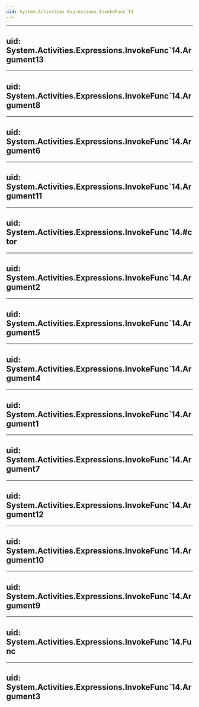 ```yaml
---
uid: System.Activities.Expressions.InvokeFunc`14
---
```


---
uid: System.Activities.Expressions.InvokeFunc`14.Argument13
---

---
uid: System.Activities.Expressions.InvokeFunc`14.Argument8
---

---
uid: System.Activities.Expressions.InvokeFunc`14.Argument6
---

---
uid: System.Activities.Expressions.InvokeFunc`14.Argument11
---

---
uid: System.Activities.Expressions.InvokeFunc`14.#ctor
---

---
uid: System.Activities.Expressions.InvokeFunc`14.Argument2
---

---
uid: System.Activities.Expressions.InvokeFunc`14.Argument5
---

---
uid: System.Activities.Expressions.InvokeFunc`14.Argument4
---

---
uid: System.Activities.Expressions.InvokeFunc`14.Argument1
---

---
uid: System.Activities.Expressions.InvokeFunc`14.Argument7
---

---
uid: System.Activities.Expressions.InvokeFunc`14.Argument12
---

---
uid: System.Activities.Expressions.InvokeFunc`14.Argument10
---

---
uid: System.Activities.Expressions.InvokeFunc`14.Argument9
---

---
uid: System.Activities.Expressions.InvokeFunc`14.Func
---

---
uid: System.Activities.Expressions.InvokeFunc`14.Argument3
---
